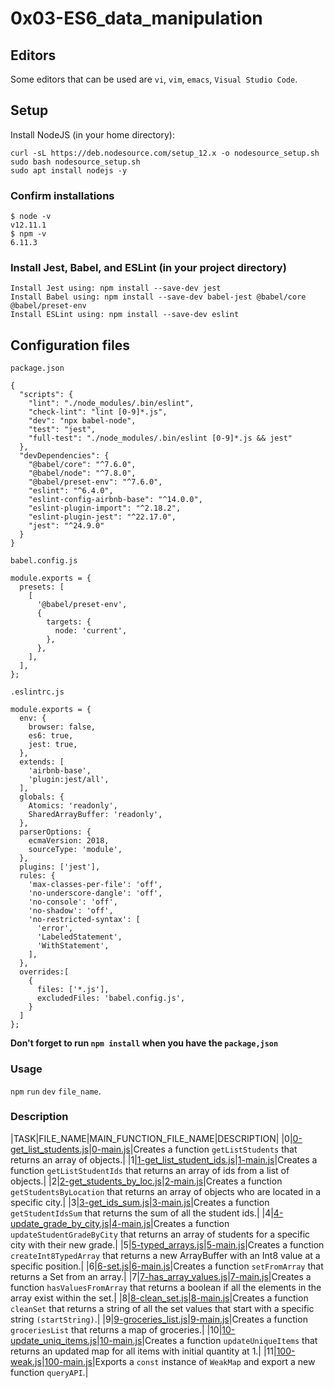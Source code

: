 # 0x03-ES6_data_manipulation

## Editors
Some editors that can be used are `vi`, `vim`, `emacs`, `Visual Studio Code`.

## Setup
Install NodeJS (in your home directory):
```
curl -sL https://deb.nodesource.com/setup_12.x -o nodesource_setup.sh
sudo bash nodesource_setup.sh
sudo apt install nodejs -y
```

### Confirm installations
```
$ node -v
v12.11.1
$ npm -v
6.11.3
```

### Install Jest, Babel, and ESLint (in your project directory)
```
Install Jest using: npm install --save-dev jest
Install Babel using: npm install --save-dev babel-jest @babel/core @babel/preset-env
Install ESLint using: npm install --save-dev eslint
```

## Configuration files
`package.json`
```
{
  "scripts": {
    "lint": "./node_modules/.bin/eslint",
    "check-lint": "lint [0-9]*.js",
    "dev": "npx babel-node",
    "test": "jest",
    "full-test": "./node_modules/.bin/eslint [0-9]*.js && jest"
  },
  "devDependencies": {
    "@babel/core": "^7.6.0",
    "@babel/node": "^7.8.0",
    "@babel/preset-env": "^7.6.0",
    "eslint": "^6.4.0",
    "eslint-config-airbnb-base": "^14.0.0",
    "eslint-plugin-import": "^2.18.2",
    "eslint-plugin-jest": "^22.17.0",
    "jest": "^24.9.0"
  }
}
```

`babel.config.js`
```
module.exports = {
  presets: [
    [
      '@babel/preset-env',
      {
        targets: {
          node: 'current',
        },
      },
    ],
  ],
};
```

`.eslintrc.js`
```
module.exports = {
  env: {
    browser: false,
    es6: true,
    jest: true,
  },
  extends: [
    'airbnb-base',
    'plugin:jest/all',
  ],
  globals: {
    Atomics: 'readonly',
    SharedArrayBuffer: 'readonly',
  },
  parserOptions: {
    ecmaVersion: 2018,
    sourceType: 'module',
  },
  plugins: ['jest'],
  rules: {
    'max-classes-per-file': 'off',
    'no-underscore-dangle': 'off',
    'no-console': 'off',
    'no-shadow': 'off',
    'no-restricted-syntax': [
      'error',
      'LabeledStatement',
      'WithStatement',
    ],
  },
  overrides:[
    {
      files: ['*.js'],
      excludedFiles: 'babel.config.js',
    }
  ]
};
```

**Don't forget to run `npm install` when you have the `package,json`**

### Usage
`npm` `run` `dev` `file_name`.

### Description

|TASK|FILE_NAME|MAIN_FUNCTION_FILE_NAME|DESCRIPTION|
|0|[0-get_list_students.js](https://github.com/adeniyitobi055/alx-frontend-javascript/blob/master/0x03-ES6_data_manipulation/0-get_list_students.js)|[0-main.js](https://github.com/adeniyitobi055/alx-frontend-javascript/blob/master/0x03-ES6_data_manipulation/main_functions/0-main.js)|Creates a function `getListStudents` that returns an array of objects.|
|1|[1-get_list_student_ids.js](https://github.com/adeniyitobi055/alx-frontend-javascript/blob/master/0x03-ES6_data_manipulation/1-get_list_student_ids.js)|[1-main.js](https://github.com/adeniyitobi055/alx-frontend-javascript/blob/master/0x03-ES6_data_manipulation/main_functions/1-main.js)|Creates a function `getListStudentIds` that returns an array of ids from a list of objects.|
|2|[2-get_students_by_loc.js](https://github.com/adeniyitobi055/alx-frontend-javascript/blob/master/0x03-ES6_data_manipulation/2-get_students_by_loc.js)|[2-main.js](https://github.com/adeniyitobi055/alx-frontend-javascript/blob/master/0x03-ES6_data_manipulation/main_functions/2-main.js)|Creates a function `getStudentsByLocation` that returns an array of objects who are located in a specific city.|
|3|[3-get_ids_sum.js](https://github.com/adeniyitobi055/alx-frontend-javascript/blob/master/0x03-ES6_data_manipulation/3-get_ids_sum.js)|[3-main.js](https://github.com/adeniyitobi055/alx-frontend-javascript/blob/master/0x03-ES6_data_manipulation/main_functions/3-main.js)|Creates a function `getStudentIdsSum` that returns the sum of all the student ids.|
|4|[4-update_grade_by_city.js](https://github.com/adeniyitobi055/alx-frontend-javascript/blob/master/0x03-ES6_data_manipulation/4-update_grade_by_city.js)|[4-main.js](https://github.com/adeniyitobi055/alx-frontend-javascript/blob/master/0x03-ES6_data_manipulation/main_functions/4-main.js)|Creates a function `updateStudentGradeByCity` that returns an array of students for a specific city with their new grade.|
|5|[5-typed_arrays.js](https://github.com/adeniyitobi055/alx-frontend-javascript/blob/master/0x03-ES6_data_manipulation/5-typed_arrays.js)|[5-main.js](https://github.com/adeniyitobi055/alx-frontend-javascript/blob/master/0x03-ES6_data_manipulation/main_functions/5-main.js)|Creates a function `createInt8TypedArray` that returns a new ArrayBuffer with an Int8 value at a specific position.|
|6|[6-set.js](https://github.com/adeniyitobi055/alx-frontend-javascript/blob/master/0x03-ES6_data_manipulation/6-set.js)|[6-main.js](https://github.com/adeniyitobi055/alx-frontend-javascript/blob/master/0x03-ES6_data_manipulation/main_functions/6-main.js)|Creates a function `setFromArray` that returns a Set from an array.|
|7|[7-has_array_values.js](https://github.com/adeniyitobi055/alx-frontend-javascript/blob/master/0x03-ES6_data_manipulation/7-has_array_values.js)|[7-main.js](https://github.com/adeniyitobi055/alx-frontend-javascript/blob/master/0x03-ES6_data_manipulation/main_functions/7-main.js)|Creates a function `hasValuesFromArray` that returns a boolean if all the elements in the array exist within the set.|
|8|[8-clean_set.js](https://github.com/adeniyitobi055/alx-frontend-javascript/blob/master/0x03-ES6_data_manipulation/8-clean_set.js)|[8-main.js](https://github.com/adeniyitobi055/alx-frontend-javascript/blob/master/0x03-ES6_data_manipulation/main_functions/8-main.js)|Creates a function `cleanSet` that returns a string of all the set values that start with a specific string `(startString)`.|
|9|[9-groceries_list.js](https://github.com/adeniyitobi055/alx-frontend-javascript/blob/master/0x03-ES6_data_manipulation/9-groceries_list.js)|[9-main.js](https://github.com/adeniyitobi055/alx-frontend-javascript/blob/master/0x03-ES6_data_manipulation/main_functions/9-main.js)|Creates a function `groceriesList` that returns a map of groceries.|
|10|[10-update_uniq_items.js](https://github.com/adeniyitobi055/alx-frontend-javascript/blob/master/0x03-ES6_data_manipulation/10-update_uniq_items.js)|[10-main.js](https://github.com/adeniyitobi055/alx-frontend-javascript/blob/master/0x03-ES6_data_manipulation/main_functions/10-main.js)|Creates a function `updateUniqueItems` that returns an updated map for all items with initial quantity at 1.|
|11|[100-weak.js](https://github.com/adeniyitobi055/alx-frontend-javascript/blob/master/0x03-ES6_data_manipulation/100-weak.js)|[100-main.js](https://github.com/adeniyitobi055/alx-frontend-javascript/blob/master/0x03-ES6_data_manipulation/main_functions/100-main.js)|Exports a `const` instance of `WeakMap` and export a new function `queryAPI`.|

